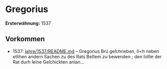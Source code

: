 # Gregorius

**Ersterwähnung:** 1537

## Vorkommen
- 1537: [jahre/1537/README.md](../jahre/1537/README.md) – Gregorius Brü geſchrieben,
ſi<h neben etlihen andern Sachen zu des Rats Beſtem
zu bewenden ; den ſollte der Rat durh ſeine Geſchickten
anlan...

